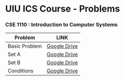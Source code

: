 # UIU ICS Course - Problems

### CSE 1110 : Introduction to Computer Systems

| Problem | LINK |
| ------- | ---- |
| Basic Problem | [Google Drive](https://drive.google.com/file/d/1gkXliMBcxej-npWggA-Hrm5p_e20lLmU/view?usp=share_link) |
| Set A | [Google Drive](https://drive.google.com/file/d/1HwCcitugJ9tIOEaAEEQl7tICi-lbqj1m/view?usp=share_link) |
| Set B | [Google Drive](https://drive.google.com/file/d/1C4f1Z4yAswGRmhQqMVc8-KxB0ymvwHxh/view?usp=share_link) |
| Conditions | [Google Drive](https://drive.google.com/file/d/1jZ3AW0HIiNYtX3PL2kdUSqOxhd8vYJZq/view?usp=share_link) |

